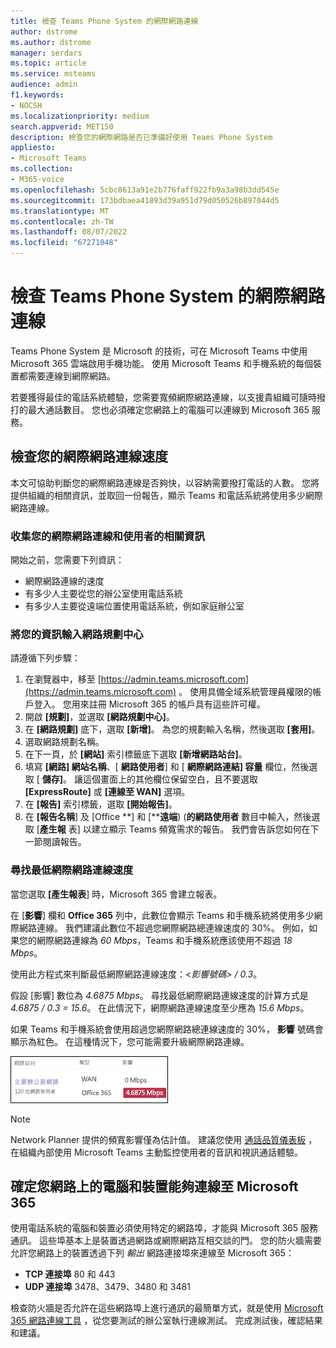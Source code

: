 ```yaml
---
title: 檢查 Teams Phone System 的網際網路連線
author: dstrome
ms.author: dstrome
manager: serdars
ms.topic: article
ms.service: msteams
audience: admin
f1.keywords:
- NOCSH
ms.localizationpriority: medium
search.appverid: MET150
description: 檢查您的網際網路是否已準備好使用 Teams Phone System
appliesto:
- Microsoft Teams
ms.collection:
- M365-voice
ms.openlocfilehash: 5cbc8613a91e2b776faff922fb9a3a98b3dd545e
ms.sourcegitcommit: 173bdbaea41893d39a951d79d050526b897044d5
ms.translationtype: MT
ms.contentlocale: zh-TW
ms.lasthandoff: 08/07/2022
ms.locfileid: "67271048"
---
```

# <a name="check-your-internet-connection-for-teams-phone-system"></a>檢查 Teams Phone System 的網際網路連線

Teams Phone System 是 Microsoft 的技術，可在 Microsoft Teams 中使用 Microsoft 365 雲端啟用手機功能。 使用 Microsoft Teams 和手機系統的每個裝置都需要連線到網際網路。

若要獲得最佳的電話系統體驗，您需要寬頻網際網路連線，以支援貴組織可隨時撥打的最大通話數目。 您也必須確定您網路上的電腦可以連線到 Microsoft 365 服務。

## <a name="check-your-internet-connection-speed"></a>檢查您的網際網路連線速度

本文可協助判斷您的網際網路連線是否夠快，以容納需要撥打電話的人數。 您將提供組織的相關資訊，並取回一份報告，顯示 Teams 和電話系統將使用多少網際網路連線。

### <a name="gather-information-about-your-internet-connection-and-users"></a>收集您的網際網路連線和使用者的相關資訊

開始之前，您需要下列資訊：

* 網際網路連線的速度
* 有多少人主要從您的辦公室使用電話系統
* 有多少人主要從遠端位置使用電話系統，例如家庭辦公室

### <a name="enter-your-information-into-the-network-planner"></a>將您的資訊輸入網路規劃中心

請遵循下列步驟：

1. 在瀏覽器中，移至 [https://admin.teams.microsoft.com](https://admin.teams.microsoft.com) 。 使用具備全域系統管理員權限的帳戶登入。 您用來註冊 Microsoft 365 的帳戶具有這些許可權。
2. 開啟 **[規劃]**，並選取 **[網路規劃中心]**。
3. 在 **[網路規劃]** 底下，選取 **[新增]**。 為您的規劃輸入名稱，然後選取 **[套用]**。
4. 選取網路規劃名稱。
5. 在下一頁，於 **[網站]** 索引標籤底下選取 **[新增網路站台]**。
6. 填寫 **[網路] 網站名稱**、[ **網路使用者**] 和 [ **網際網路連結] 容量** 欄位，然後選取 [ **儲存]**。 讓這個畫面上的其他欄位保留空白，且不要選取 **[ExpressRoute]** 或 **[連線至 WAN]** 選項。
7. 在 **[報告]** 索引標籤，選取 **[開始報告]**。
8. 在 **[報告名稱**] 及 [Office **] 和 [****遠端**)  (**的網路使用者** 數目中輸入，然後選取 [**產生報** 表] 以建立顯示 Teams 頻寬需求的報告。 我們會告訴您如何在下一節閱讀報告。

### <a name="find-your-minimum-internet-connection-speed"></a>尋找最低網際網路連線速度

當您選取 **[產生報表**] 時，Microsoft 365 會建立報表。

在 [**影響**] 欄和 **Office 365** 列中，此數位會顯示 Teams 和手機系統將使用多少網際網路連線。 我們建議此數位不超過您網際網路總連線速度的 30%。 例如，如果您的網際網路連線為 *60 Mbps*，Teams 和手機系統應該使用不超過 *18 Mbps*。

使用此方程式來判斷最低網際網路連線速度：<*影響號碼> / 0.3*。  

假設 [影響] 數位為 *4.6875 Mbps*。 尋找最低網際網路連線速度的計算方式是 *4.6875 / 0.3 = 15.6*。 在此情況下，網際網路連線速度至少應為 *15.6 Mbps*。

如果 Teams 和手機系統會使用超過您網際網路總連線速度的 30%， **影響** 號碼會顯示為紅色。 在這種情況下，您可能需要升級網際網路連線。

![連線速度警告。](../media/network-planner-report-speed-warning.png)

>[!NOTE]
> Network Planner 提供的頻寬影響僅為估計值。 建議您使用 [通話品質儀表板](../cqd-what-is-call-quality-dashboard.md) ，在組織內部使用 Microsoft Teams 主動監控使用者的音訊和視訊通話體驗。

## <a name="make-sure-the-computers-and-devices-on-your-network-can-reach-microsoft-365"></a>確定您網路上的電腦和裝置能夠連線至 Microsoft 365

使用電話系統的電腦和裝置必須使用特定的網路埠，才能與 Microsoft 365 服務通訊。 這些埠基本上是裝置透過網路或網際網路互相交談的門。 您的防火牆需要允許您網路上的裝置透過下列 *輸出* 網路連接埠來連線至 Microsoft 365：

* **TCP 連接埠** 80 和 443
* **UDP 連接埠** 3478、3479、3480 和 3481

檢查防火牆是否允許在這些網路埠上進行通訊的最簡單方式，就是使用 [Microsoft 365 網路連線工具](/microsoft-365/enterprise/office-365-network-mac-perf-onboarding-tool) ，從您要測試的辦公室執行連線測試。 完成測試後，確認結果和建議。
